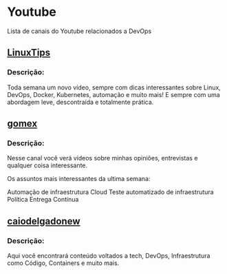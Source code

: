 # Youtube

Lista de canais do Youtube relacionados a DevOps

## [LinuxTips](https://www.youtube.com/linuxtips)

### Descrição:
Toda semana um novo vídeo, sempre com dicas interessantes sobre Linux, DevOps, Docker, Kubernetes, automação e muito mais! E sempre com uma abordagem leve, descontraída e totalmente prática.


## [gomex](https://www.youtube.com/c/RafaelGomex)

### Descrição:
Nesse canal você verá vídeos sobre minhas opiniões, entrevistas e qualquer coisa interessante.

Os assuntos mais interessantes da ultima semana:

Automação de infraestrutura
Cloud
Teste automatizado de infraestrutura
Política
Entrega Contínua


## [caiodelgadonew](youtube.com/caiodelgadonew)

### Descrição:
Aqui você encontrará conteúdo voltados a tech, DevOps, Infraestrutura como Código, Containers e muito mais.